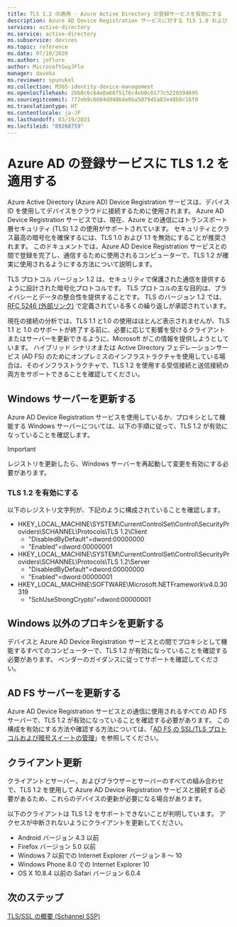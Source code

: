 ```yaml
---
title: TLS 1.2 の適用 - Azure Active Directory の登録サービスを有効にする
description: Azure AD Device Registration サービスに対する TLS 1.0 および 1.1 のサポートを削除する
services: active-directory
ms.service: active-directory
ms.subservice: devices
ms.topic: reference
ms.date: 07/10/2020
ms.author: joflore
author: MicrosoftGuyJFlo
manager: daveba
ms.reviewer: spunukol
ms.collection: M365-identity-device-management
ms.openlocfilehash: 2bb8c6c64e0a68f5176c4eb0c0177c5220394695
ms.sourcegitcommit: 772eb9c6684dd4864e0ba507945a83e48b8c16f0
ms.translationtype: HT
ms.contentlocale: ja-JP
ms.lasthandoff: 03/19/2021
ms.locfileid: "89268759"
---
```

# <a name="enforce-tls-12-for-the-azure-ad-registration-service"></a>Azure AD の登録サービスに TLS 1.2 を適用する

Azure Active Directory (Azure AD) Device Registration サービスは、デバイス ID を使用してデバイスをクラウドに接続するために使用されます。 Azure AD Device Registration サービスでは、現在、Azure との通信にはトランスポート層セキュリティ (TLS) 1.2 の使用がサポートされています。 セキュリティとクラス最高の暗号化を確保するには、TLS 1.0 および 1.1 を無効にすることが推奨されます。 このドキュメントでは、Azure AD Device Registration サービスとの間で登録を完了し、通信するために使用されるコンピューターで、TLS 1.2 が確実に使用されるようにする方法について説明します。

TLS プロトコル バージョン 1.2 は、セキュリティで保護された通信を提供するように設計された暗号化プロトコルです。 TLS プロトコルの主な目的は、プライバシーとデータの整合性を提供することです。 TLS のバージョン 1.2 では、[RFC 5246 (外部リンク)](https://tools.ietf.org/html/rfc5246) で定義されている多くの繰り返しが承認されています。

現在の接続の分析では、TLS 1.1 と1.0 の使用はほとんど表示されませんが、TLS 1.1 と 1.0 のサポートが終了する前に、必要に応じて影響を受けるクライアントまたはサーバーを更新できるように、Microsoft がこの情報を提供しようとしています。 ハイブリッド シナリオまたは Active Directory フェデレーションサービス (AD FS) のためにオンプレミスのインフラストラクチャを使用している場合は、そのインフラストラクチャで、TLS 1.2 を使用する受信接続と送信接続の両方をサポートできることを確認してください。

## <a name="update-windows-servers"></a>Windows サーバーを更新する

Azure AD Device Registration サービスを使用しているか、プロキシとして機能する Windows サーバーについては、以下の手順に従って、TLS 1.2 が有効になっていることを確認します。

> [!IMPORTANT]
> レジストリを更新したら、Windows サーバーを再起動して変更を有効にする必要があります。

### <a name="enable-tls-12"></a>TLS 1.2 を有効にする

以下のレジストリ文字列が、下記のように構成されていることを確認します。

- HKEY_LOCAL_MACHINE\SYSTEM\CurrentControlSet\Control\SecurityProviders\SCHANNEL\Protocols\TLS 1.2\Client
  - "DisabledByDefault"=dword:00000000
  - "Enabled"=dword:00000001
- HKEY_LOCAL_MACHINE\SYSTEM\CurrentControlSet\Control\SecurityProviders\SCHANNEL\Protocols\TLS 1.2\Server
  - "DisabledByDefault"=dword:00000000
  - "Enabled"=dword:00000001
- HKEY_LOCAL_MACHINE\SOFTWARE\Microsoft\.NETFramework\v4.0.30319
  - "SchUseStrongCrypto"=dword:00000001

## <a name="update-non-windows-proxies"></a>Windows 以外のプロキシを更新する

デバイスと Azure AD Device Registration サービスとの間でプロキシとして機能するすべてのコンピューターで、TLS 1.2 が有効になっていることを確認する必要があります。 ベンダーのガイダンスに従ってサポートを確認してください。

## <a name="update-ad-fs-servers"></a>AD FS サーバーを更新する

Azure AD Device Registration サービスとの通信に使用されるすべての AD FS サーバーで、TLS 1.2 が有効になっていることを確認する必要があります。 この構成を有効にする方法や確認する方法については、「[AD FS の SSL/TLS プロトコルおよび暗号スイートの管理](/windows-server/identity/ad-fs/operations/manage-ssl-protocols-in-ad-fs)」を参照してください。

## <a name="client-updates"></a>クライアント更新

クライアントとサーバー、およびブラウザーとサーバーのすべての組み合わせで、TLS 1.2 を使用して Azure AD Device Registration サービスと接続する必要があるため、これらのデバイスの更新が必要になる場合があります。

以下のクライアントは TLS 1.2 をサポートできないことが判明しています。 アクセスが中断されないようにクライアントを更新してください。

- Android バージョン 4.3 以前
- Firefox バージョン 5.0 以前
- Windows 7 以前での Internet Explorer バージョン 8 ～ 10
- Windows Phone 8.0 での Internet Explorer 10
- OS X 10.8.4 以前の Safari バージョン 6.0.4

## <a name="next-steps"></a>次のステップ

[TLS/SSL の概要 (Schannel SSP)](/windows-server/security/tls/tls-ssl-schannel-ssp-overview)